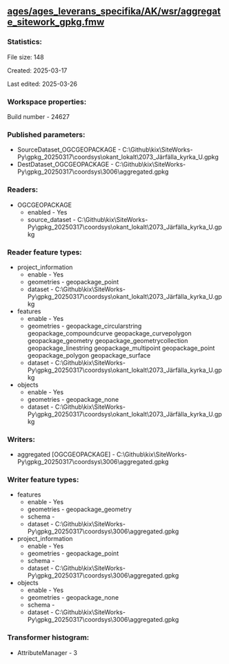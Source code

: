﻿## [ages/ages_leverans_specifika/AK/wsr/aggregate_sitework_gpkg.fmw](https://github.com/kicki58/kix_working_dir/blob/master/ages/ages_leverans_specifika/AK/wsr/aggregate_sitework_gpkg.fmw)

### Statistics:
File size: 148

Created: 2025-03-17

Last edited: 2025-03-26


### Workspace properties:
Build number    - 24627

### Published parameters:
*  SourceDataset_OGCGEOPACKAGE    -   C:\Github\kix\SiteWorks-Py\gpkg_20250317\coordsys\okant_lokalt\2073_Järfälla_kyrka_U.gpkg
*  DestDataset_OGCGEOPACKAGE    -   C:\Github\kix\SiteWorks-Py\gpkg_20250317\coordsys\3006\aggregated.gpkg

### Readers:
*  OGCGEOPACKAGE
    * enabled    -  Yes
    * source_dataset    -   C:\Github\kix\SiteWorks-Py\gpkg_20250317\coordsys\okant_lokalt\2073_Järfälla_kyrka_U.gpkg

### Reader feature types:
*  project_information
    * enable - Yes
    * geometries - geopackage_point
    * dataset - C:\Github\kix\SiteWorks-Py\gpkg_20250317\coordsys\okant_lokalt\2073_Järfälla_kyrka_U.gpkg
*  features
    * enable - Yes
    * geometries - geopackage_circularstring geopackage_compoundcurve geopackage_curvepolygon geopackage_geometry geopackage_geometrycollection geopackage_linestring geopackage_multipoint geopackage_point geopackage_polygon geopackage_surface
    * dataset - C:\Github\kix\SiteWorks-Py\gpkg_20250317\coordsys\okant_lokalt\2073_Järfälla_kyrka_U.gpkg
*  objects
    * enable - Yes
    * geometries - geopackage_none
    * dataset - C:\Github\kix\SiteWorks-Py\gpkg_20250317\coordsys\okant_lokalt\2073_Järfälla_kyrka_U.gpkg


### Writers:
*  aggregated [OGCGEOPACKAGE]    -   C:\Github\kix\SiteWorks-Py\gpkg_20250317\coordsys\3006\aggregated.gpkg

### Writer feature types:
*  features
    * enable - Yes
    * geometries - geopackage_geometry
    * schema - 
    * dataset - C:\Github\kix\SiteWorks-Py\gpkg_20250317\coordsys\3006\aggregated.gpkg
*  project_information
    * enable - Yes
    * geometries - geopackage_point
    * schema - 
    * dataset - C:\Github\kix\SiteWorks-Py\gpkg_20250317\coordsys\3006\aggregated.gpkg
*  objects
    * enable - Yes
    * geometries - geopackage_none
    * schema - 
    * dataset - C:\Github\kix\SiteWorks-Py\gpkg_20250317\coordsys\3006\aggregated.gpkg

### Transformer histogram:
*  AttributeManager    -   3

